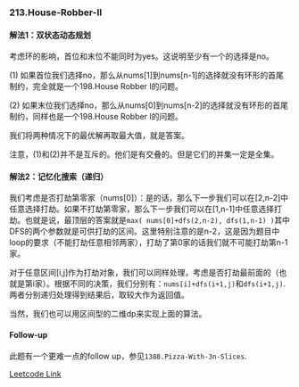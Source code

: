 ### 213.House-Robber-II

#### 解法1：双状态动态规划
考虑环的影响，首位和末位不能同时为yes。这说明至少有一个的选择是no。

(1) 如果首位我们选择no，那么从nums[1]到nums[n-1]的选择就没有环形的首尾制约，完全就是一个198.House Robber I的问题。

(2) 如果末位我们选择no，那么从nums[0]到nums[n-2]的选择就没有环形的首尾制约，同样也是一个198.House Robber I的问题。

我们将两种情况下的最优解再取最大值，就是答案。

注意，(1)和(2)并不是互斥的。他们是有交叠的。但是它们的并集一定是全集。

#### 解法2：记忆化搜索（递归）
我们考虑是否打劫第零家（nums[0]）：是的话，那么下一步我们可以在[2,n-2]中任意选择打劫。如果不打劫第零家，那么下一步我们可以在[1,n-1]中任意选择打劫。也就是说，最顶层的答案就是```max( nums[0]+dfs(2,n-2), dfs(1,n-1) )```其中DFS的两个参数就是可供打劫的区间。这里特别注意的是n-2，这是因为题目中loop的要求（不能打劫任意相邻两家），打劫了第0家的话我们就不可能打劫第n-1家。

对于任意区间[i,j]作为打劫对象，我们可以同样处理，考虑是否打劫最前面的（也就是第i家）。根据不同的决策，我们分别有：```nums[i]+dfs(i+1,j)```和```dfs(i+1,j)```.两者分别递归处理得到结果后，取较大作为返回值。

当然，我们也可以用区间型的二维dp来实现上面的算法。

#### Follow-up
此题有一个更难一点的follow up，参见```1388.Pizza-With-3n-Slices```.

[Leetcode Link](https://leetcode.com/problems/house-robber-ii)
